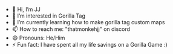 - 👋 Hi, I’m JJ
- 👀 I’m interested in Gorilla Tag
- 🌱 I’m currently learning how to make gorilla tag custom maps
- 📫 How to reach me: "thatmonkehjj" on discord
- 😄 Pronouns: He/Him
- ⚡ Fun fact: I have spent all my life savings on a Gorilla Game :)

